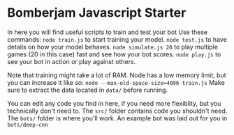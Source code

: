 # Bomberjam Javascript Starter
In here you will find useful scripts to train and test your bot
Use these commands:
``node train.js`` to start training your model.
``node test.js`` to have details on how your model behaves.
``node simulate.js 20`` to play multiple games (20 in this case) fast and see how your bot scores.
``node play.js`` to see your bot in action or play against others.

Note that training might take a lot of RAM. Node has a low memory limit, but you can increase it like so:
``node --max-old-space-size=4096 train.js``
Make sure to extract the data located in ``data/`` before running.

You can edit any code you find in here, if you need more flexiblity, but you technically don't need to.
The ``src/`` folder contains code you shouldn't need.
The ``bots/`` folder is where you'll work. 
An example bot was laid out for you in ``bots/deep-cnn``